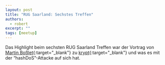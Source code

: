 ```yaml
---
layout: post
title: "RUG Saarland: Sechstes Treffen"
authors:
  - robert
excerpt: ""
tags: [meetup]
---
```


Das Highlight beim sechsten RUG Saarland Treffen war der Vortrag von [Martin Boßlet](http://emboss.github.com/){:target="_blank"} zu [krypt](https://github.com/emboss/krypt){:target="_blank"} und was es mit der “hashDoS”-Attacke auf sich hat.

